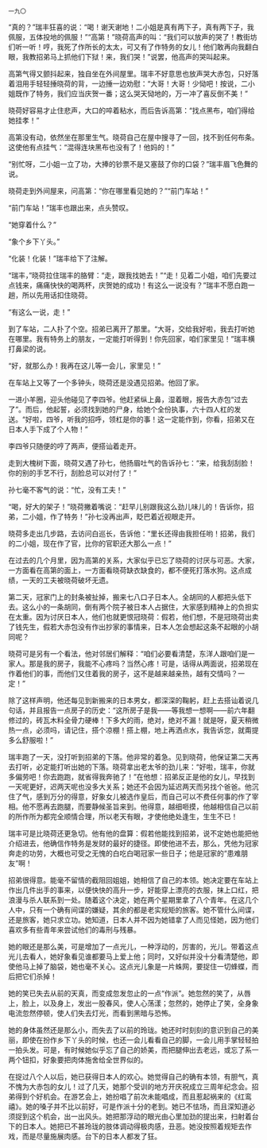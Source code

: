     一九〇 

   “真的？”瑞丰狂喜的说：“喝！谢天谢地！二小姐是真有两下子，真有两下子，我佩服，五体投地的佩服！”“高第！”晓荷高声的叫：“我们可以放声的哭了！教街坊们听一听！哼，我死了作所长的太太，可又有了作特务的女儿！他们敢再向我翻白眼，我教招弟马上抓他们下狱！来，我们哭！”说罢，他高声的哭叫起来。

   高第气得又颤抖起来，独自坐在外间屋里。瑞丰不好意思也放声哭大赤包，只好落着泪用手轻轻捶晓荷的背，一边捶一边劝慰：“大哥！大哥！少恸吧！按说，二小姐既作了特务，我们应当庆贺一番；这么哭天恸地的，万一冲了喜反倒不美！”

   晓荷好容易才止住悲声，大口的啐着粘水，而后告诉高第：“找点黑布，咱们得给她挂孝！”

   高第没有动，依然坐在那里生气。晓荷自己在屋中搜寻了一回，找不到任何布条。这使他有点挂气：“混得连块黑布也没有了！他妈的！”

   “别忙呀，二小姐一立了功，大捧的钞票不是又塞鼓了你的口袋？”瑞丰眉飞色舞的说。

   晓荷走到外间屋来，问高第：“你在哪里看见她的？”“前门车站！”

   “前门车站！”瑞丰也跟出来，点头赞叹。

   “她穿着什么？”

   “象个乡下丫头。”

   “化装！化装！”瑞丰给下了注解。

   “瑞丰，”晓荷拉住瑞丰的胳臂：“走，跟我找她去！”“走！见着二小姐，咱们先要过点钱来，痛痛快快的喝两杯，庆贺她的成功！有这么一说没有？”瑞丰不愿白跑一趟，所以先用话扣住晓荷。

   “有这么一说，走！”

   到了车站，二人扑了个空。招弟已离开了那里。“大哥，交给我好啦，我去打听她在哪里。我有特务上的朋友，一定能打听得到！你先回家，咱们家里见！”瑞丰横打鼻梁的说。

   “好，就那么办！我再在这儿等一会儿，家里见！”

   在车站上又等了一个多钟头，晓荷还是没遇见招弟。他回了家。

   一进小羊圈，迎头他碰见了李四爷。他赶紧纵上鼻，湿着眼，报告大赤包“过去了”。而后，他起誓，必须找到她的尸身，给她个全份执事，六十四人杠的发送。“好啦，四爷，听我的招呼，领杠是你的事！这一定能作到，你看，招弟又在日本人手下成了个人物！”

   李四爷只随便的哼了两声，便搭讪着走开。

   走到大槐树下面，晓荷又遇了孙七，他扬眉吐气的告诉孙七：“来，给我刮刮脸！你的别的手艺不行，刮脸总可以对付了！”

   孙七毫不客气的说：“忙，没有工夫！”

   “喝，好大的架子！”晓荷撇着嘴说：“赶早儿别跟我这么劲儿味儿的！告诉你，招弟，二小姐，作了特务！”孙七没再出声，眨巴着近视眼走开。

   晓荷多走出几步路，去访问白巡长，告诉他：“里长还得由我担任哟！招弟，我们的二小姐，现在作了官，比你的官职还大那么一点！”

   在过去的几个月里，因为高第的关系，大家似乎已忘了晓荷的讨厌与可恶。大家，一方面看在高第的面上，一方面看晓荷缺衣缺食的，都不便死打落水狗。这点成绩，一天的工夫被晓荷破坏无遗。

   第二天，冠家门上的封条被扯掉，搬来七八口子日本人。全胡同的人都把头低下去。这么小的一条胡同，倒有两个院子被日本人占据住，大家感到精神上的负担实在太重。因为讨厌日本人，他们也就更恨冠晓荷：假若，他们想，不是冠晓荷出卖了钱先生，假若大赤包没有作出抄家的事情来，日本人怎会想起这条不起眼的小胡同呢？

   晓荷可是另有一个看法，他对邻居们解释：“咱们必要看清楚，东洋人跟咱们是一家人。那是我的房子，我能不心疼吗？当然心疼！可是，话得从两面说，招弟现在作着他们的事，而他们又住着我的房子，这不是越来越亲热，越有交情吗？一定！”

   除了这样声明，他还每见到新搬来的日本男女，都深深的鞠躬，赶上去搭讪着说几句话，并且报告一点房子的历史：“这所房子是我——等我想一想啊——前六年翻修过的，砖瓦木料全骨力硬棒！下多大的雨，绝对，绝对不漏！就是呀，夏天稍微热一点，必须吗，请记住，搭个凉棚！搭上棚，地上再洒点水，我告诉您，就甭提多么舒服啦！”

   瑞丰跑了一天，没打听到招弟的下落。他非常的着急。见到晓荷，他保证第二天再去打听，必定能打听出她的下落。晓荷拿出老太爷的劲儿来：“好啦，瑞丰，你就多偏劳吧！你去跑跑，就省得我奔驰了！”在他想：招弟反正是他的女儿，早找到一天呢更好，迟两天呢也没多大关系；她还不会因为延迟两天而另找个爸爸。他沉住了气，感到万分的得意，好象女儿被选作皇后，而自己可以不费任何事的作了宰相。他不愿再去跑腿，而要静候圣旨来到。他得意，越细咂摸，他越相信自己以前的所作所为都完全顺情合理，所以老天有眼，才使他绝处逢生，生生不已！

   瑞丰可是比晓荷还更急切。他有他的盘算：假若他能找到招弟，说不定她也能把他介绍进去，他确信作特务是发财的最好的捷径。即使他进不去，那么，凭他为冠家奔走的功劳，大概也可受之无愧的白吃白喝冠家一些日子；他是冠家的“患难朋友”啊！

   招弟很得意。能毫不留情的截阻回姐姐，她相信了自己的本领。她决定要在车站上作出几件出手的事来，以便快快的高升一步，好能穿上漂亮的衣服，抹上口红，把浪漫与杀人联系到一处。随着这个决定，她在两个星期里拿了八个青年。在这几个人中，只有一个确有间谍的嫌疑，其余的都是老实规矩的旅客。她不管什么间谍，还是旅客，她只求立功。她知道，日本人并不因为她错拿了人而见怪她，因为他们喜欢多有些青年来尝试他们的毒刑与残暴。

   她的眼还是那么美，可是增加了一点光儿，一种浮动的，厉害的，光儿。带着这点光儿去看人，她好象看见谁都要马上爱上他；同时，又好似并没十分看清楚他，即使他马上掉了脑袋，她也毫不关心。这点光儿象是一片蛛网，要捉住一切蜂蝶，而后把它们杀掉！

   她的笑已失去从前的天真，而变成忽发忽止的一点“作派”。她忽然的笑了，从唇上，脸上，以及身上，发出一股春风，使人心荡漾；忽然的，她停止了笑，全身象电流忽然停顿，使人们失去灯光，而看到黑暗与恐怖。

   她的身体虽然还是那么小，而失去了以前的玲珑。她还时时刻刻的意识到自己的美丽，即使在扮作乡下丫头的时候，也还一会儿看看自己的脚，一会儿用手掌轻轻拍一拍头发。可是，有时候她似乎忘了自己的娇美，而把腿伸出去老远，或忘了系一两个钮扣，好象要把肉体施舍给全世界似的。

   在捉过八个人以后，她已获得日本人的欢心。她觉得自己的确有本领，有胆气，真不愧为大赤包的女儿！过了几天，她那个受训的地方开庆祝成立三周年纪念会。招弟得到个好机会。在游艺会上，她扮唱了前次未能唱成，而且惹起祸来的《红鸾禧》。她的嗓子并不比以前好，可是作派十分的老到。她已不怯场，而且深知道必须捉到这个机会，出一出风头。她把那浮动的眼光由心里加劲的提出来，扫射着台下的日本人。她把已不甚玲珑的肢体调动得极肉感，丑恶。她没按照着规矩去作戏，而是尽量施展肉感。台下的日本人都发了狂。

